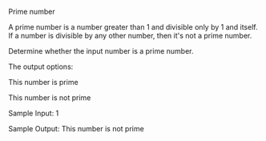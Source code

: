 Prime number

A prime number is a number greater than 1 and divisible only by 1 and itself. If a number is divisible by any other number, then it's not a prime number.

Determine whether the input number is a prime number.

The output options:

This number is prime

This number is not prime


Sample Input:
1

Sample Output:
This number is not prime
